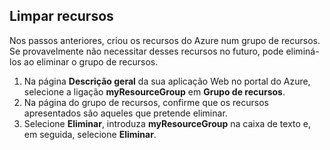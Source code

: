 ## <a name="clean-up-resources"></a>Limpar recursos

Nos passos anteriores, criou os recursos do Azure num grupo de recursos. Se provavelmente não necessitar desses recursos no futuro, pode eliminá-los ao eliminar o grupo de recursos.
 
1. Na página **Descrição geral** da sua aplicação Web no portal do Azure, selecione a ligação **myResourceGroup** em **Grupo de recursos**.
2. Na página do grupo de recursos, confirme que os recursos apresentados são aqueles que pretende eliminar.
3. Selecione **Eliminar**, introduza **myResourceGroup** na caixa de texto e, em seguida, selecione **Eliminar**.
